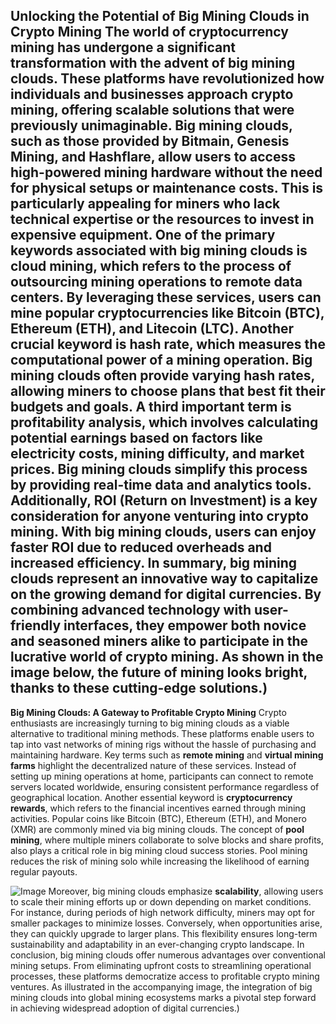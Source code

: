 **Unlocking the Potential of Big Mining Clouds in Crypto Mining**
The world of cryptocurrency mining has undergone a significant transformation with the advent of big mining clouds. These platforms have revolutionized how individuals and businesses approach crypto mining, offering scalable solutions that were previously unimaginable. Big mining clouds, such as those provided by Bitmain, Genesis Mining, and Hashflare, allow users to access high-powered mining hardware without the need for physical setups or maintenance costs. This is particularly appealing for miners who lack technical expertise or the resources to invest in expensive equipment.
One of the primary keywords associated with big mining clouds is **cloud mining**, which refers to the process of outsourcing mining operations to remote data centers. By leveraging these services, users can mine popular cryptocurrencies like Bitcoin (BTC), Ethereum (ETH), and Litecoin (LTC). Another crucial keyword is **hash rate**, which measures the computational power of a mining operation. Big mining clouds often provide varying hash rates, allowing miners to choose plans that best fit their budgets and goals.
A third important term is **profitability analysis**, which involves calculating potential earnings based on factors like electricity costs, mining difficulty, and market prices. Big mining clouds simplify this process by providing real-time data and analytics tools. Additionally, **ROI (Return on Investment)** is a key consideration for anyone venturing into crypto mining. With big mining clouds, users can enjoy faster ROI due to reduced overheads and increased efficiency.
In summary, big mining clouds represent an innovative way to capitalize on the growing demand for digital currencies. By combining advanced technology with user-friendly interfaces, they empower both novice and seasoned miners alike to participate in the lucrative world of crypto mining. As shown in the image below, the future of mining looks bright, thanks to these cutting-edge solutions.)
---
**Big Mining Clouds: A Gateway to Profitable Crypto Mining**
Crypto enthusiasts are increasingly turning to big mining clouds as a viable alternative to traditional mining methods. These platforms enable users to tap into vast networks of mining rigs without the hassle of purchasing and maintaining hardware. Key terms such as **remote mining** and **virtual mining farms** highlight the decentralized nature of these services. Instead of setting up mining operations at home, participants can connect to remote servers located worldwide, ensuring consistent performance regardless of geographical location.
Another essential keyword is **cryptocurrency rewards**, which refers to the financial incentives earned through mining activities. Popular coins like Bitcoin (BTC), Ethereum (ETH), and Monero (XMR) are commonly mined via big mining clouds. The concept of **pool mining**, where multiple miners collaborate to solve blocks and share profits, also plays a critical role in big mining cloud success stories. Pool mining reduces the risk of mining solo while increasing the likelihood of earning regular payouts.

![Image](https://github.com/user-attachments/assets/d7419ec9-dc67-403f-bf28-8faea5f1f74f)
Moreover, big mining clouds emphasize **scalability**, allowing users to scale their mining efforts up or down depending on market conditions. For instance, during periods of high network difficulty, miners may opt for smaller packages to minimize losses. Conversely, when opportunities arise, they can quickly upgrade to larger plans. This flexibility ensures long-term sustainability and adaptability in an ever-changing crypto landscape.
In conclusion, big mining clouds offer numerous advantages over conventional mining setups. From eliminating upfront costs to streamlining operational processes, these platforms democratize access to profitable crypto mining ventures. As illustrated in the accompanying image, the integration of big mining clouds into global mining ecosystems marks a pivotal step forward in achieving widespread adoption of digital currencies.)
